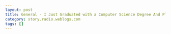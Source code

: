 ```yaml
---
layout: post
title: General - I Just Graduated with a Computer Science Degree And Please, Please Don't Make Me Work at the Mall
category: story.radio.weblogs.com
tags: []
---
```

<head>
<meta http-equiv="Content-Type" content="text/html; charset=UTF-8">
    <meta http-equiv="Expires" content="Mon, 01 Jan 1990 01:00:00 GMT">
    <title>General : I Just Graduated with a Computer Science Degree And Please, Please Don't Make Me Work at the Mall</title>
    <style type="text/css">
      body {
        margin-top: 0px;
        margin-left: 0px;
        margin-right: 0px;
        margin-bottom: 0px;
        }

      body, td, p {
        font-family: verdana, sans-serif;
        font-size: 90%;
        }

      h2 { 
        font-family: Verdana, Arial, Helvetica, sans-serif; font-size: 24px; font-weight: bold
        }
      .header {
        font-family: Verdana, Arial, Helvetica, sans-serif; font-size: 40px; font-weight: bold
        }
      .realsmall {
        font-family: Verdana, Arial, Helvetica, sans-serif; font-size: 9px;
        }
      .small {
        font-family: Verdana, Arial, Helvetica, sans-serif; font-size: 10px;
        }
      </style>
    </head>

| 

 |

| ![](http://radio.weblogs.com/0103807/images/trans60x60.gif)  
 | Last updated: 6/16/2002; 10:21:44 AM  
 | ![](http://radio.weblogs.com/0103807/images/trans60x60.gif) |

| ![](http://radio.weblogs.com/0103807/images/trans60x1.gif)  
 | 

<font size="+3"><b><a href="http://radio.weblogs.com/0103807/" style="color:black; text-decoration:none">The FuzzyBlog!</a></b></font>  
_Marketing 101. Consulting 101. PHP Consulting. Random geeky stuff. I Blog Therefore I Am._

<font size="+1"><b>General : I Just Graduated with a Computer Science Degree And Please, Please Don't Make Me Work at the Mall</b></font>

This article was inspired by Carole, who emailed me out of the blue, and pointed out to me just how hard it is to launch a career when you just graduated -- and the economy basically stinks (at least for high technology).&nbsp; Thanks Carole.&nbsp; I hope this helps.&nbsp; So, here it goes, 10 recommendations for the new graduate.

## 12 Recommendations for the New CS Graduate

1. **Required Stuff.** &nbsp; Get the required stuff in order before you start the job hunt.&nbsp; If you are a technical person then you want to look like it.&nbsp; Here's what I see as a minimum: 
  - **Multi Format Resume**.&nbsp; You need a resume, regularly updated, in these formats: .DOC or .RTF, .PDF, .HTML, .TXT.&nbsp; Why?&nbsp; People will ask you for it multiple ways and you want to be ready that minute, not fumbling around.&nbsp; Here's my own resume as [HTML](http://www.fuzzygroup.com/resume.htm).&nbsp; 
  - **Personal Web Site**.&nbsp; If you don't have one, why not?&nbsp; With even a site on your own domain name being available for hosting fees as low as $10, this is a cheap investment.&nbsp; Or, rather than a personal site, you could .... (see next) 
  - **Blog**.&nbsp; Start writing a blog about what you know (or want to know).&nbsp; Don't tell me that you just graduated and you don't know anything -- it that's true then why would I hire you?&nbsp; Here's an example -- take your senior thesis or project and then use your blog to expose it to the world.&nbsp; Or take it and translate it to a new language, illustrating the process.&nbsp; Did it in Java?&nbsp; Then do it again for Python.&nbsp; Just get yourself out there in a fashion that will appeal to someone that might hire you.&nbsp; And, see my Secrets of a High Volume Blogger essay.&nbsp; Don't think they work?&nbsp; See my rankings. 
  - **Postings to Mailing Lists / Discussion Groups**.&nbsp; If you come to me and pitch yourself as a Java programmer (or a Perl guy or whatever) then I'm probably going to just google your email address or home page and see what you've been doing.&nbsp; If I see that you haven't ever done anything online, I'll be curious as to why.&nbsp; Disclaimer: I've been hiring engineers since 1987 and did the obligatory VP of Engineering at a dot com.&nbsp; I did this for every single person I interviewed; didn't always bring it up, but I did do my homework and so will others.&nbsp; It doesn't take long to build up a track record with this kind of stuff -- just a few weeks on an active list like php-general can give you quite a rep.  
  
2. **Leverage Your Email Signature**.&nbsp; I advise that you include a link to the HTML version of your resume on every single email signature you send out.&nbsp; Why?&nbsp; Someone will check it out.&nbsp; They might forward it to&nbsp;someone else.&nbsp; Yes it's a long shot.&nbsp; So what?   
  
3. **Learn a Hot Technology**.&nbsp; With the millions of C programmers out there, C or even C++ will not differentiate you from the pack.&nbsp; You need to get a more marketable skill.&nbsp; This might be Python or Java or Jython or X.&nbsp; Watch the trends, look at sites like [www.ddj.com](http://www.ddj.com) and figure it out and then get some expertise in it.  
  
4. **Pitch In on an Open Source Project**.&nbsp; I am a huge believer in Open Source (OS).&nbsp; I personally think that CS departments across the globe should just adopt a project annually and contribute their resources to it.&nbsp; This would be a great way for OS projects to get more bodies, albeit not always the most experienced ones.&nbsp; Don't be afraid to pick something that interests you and then just start helping out.&nbsp; I've never seen an OS project that didn't need a tester or a documenter or a coder.&nbsp; The one advice I would give you though is: STICK WITH IT.&nbsp; The last thing any project needs is an on and off, in and out person.&nbsp; If you are going to do that then at least focus on clear deliverables and meet them.&nbsp; Example: "This week I will write a FAQ for X".&nbsp; Looking for a project to contribute to?&nbsp; See [www.freshmeat.net](http://www.freshmeat.net) or [www.sourceforge.net](http://www.sourceforge.net) or Google for TERM "open source".&nbsp;   
  
Obligatory Ad, Feel Free to Skip: Willing to pitch in on a cool web service, that's anti-microsoft, based on a distributed computing&nbsp;model, written in Python and PHP and uses the Jabber protocols?&nbsp; Look at [http://www.fuzzygroup.com/roffice/](http://www.fuzzygroup.com/roffice/).&nbsp; We're just getting started, have next to no code right now but two&nbsp;kind of bright senior guys (Me and George Thiruvathukal, CS professor from Loyola, author of at least one Python book, search [www.amazon.com](http://www.amazon.com) for his credentials).  
  
5. **Be Helpful**.&nbsp; If you have ever been in a dialog with me, you know that I'm not afraid to tell you if your Install stinks (I am polite though) or if your site is down or if you have a broken link.&nbsp; I believe that a) being helpful is important and b) that you can always talk to someone if you have the right opener.&nbsp; Helping out is a great opener.  
  
6. **Don't Look Only at Big Companies**.&nbsp; First mistake everyone makes is the "I want to work for Sun | Microsoft | IBM".&nbsp; Sorry.&nbsp; Less than likely on a statistical basis just from the # of jobs available to # of candidates ratio.&nbsp; Also, realize that these companies tend to do a lot of resume screening by school.&nbsp; "Didn't go to MIT | Stanford | Carnegie Mellon ?&nbsp; Ha".&nbsp; Keep that in mind.&nbsp; I know it sucks, you know it sucks but it's a fact.&nbsp; There is one thing that might help you though: if you are part of an uncommon minority group in high technology.&nbsp; I hate to bring this up, and I&nbsp;REFUSE to get into a debate on it, but it is a fact.&nbsp; For example, IBM, for years, has prided itself on hiring certain groups of minorities.&nbsp; Like it or not, when you are starting out, play every card you have.  
  
  
There are lots and lots of little high tech companies out there.&nbsp; And, dollars to donuts, there is one in your home town.&nbsp; Look around, check the phone book, do the [www.google.com](http://www.google.com) research.&nbsp; Try searching for "High Tech" TOWN\_NAME or "Software" TOWN\_NAME or "Programming" TOWN\_NAME (omit the quotes).&nbsp; If you find one then call or email the owner.&nbsp; Ask if you can help out.&nbsp; Heck, ask if you can just do stuff for free to learn (last resort, if you have to, but don't think it's not worth trying).  
  
  
Here's another benefit to small companies: Cross Department Promotion.&nbsp; A lot of times people think that getting into Microsoft via QA or Support will get them a programming job.&nbsp; From what I've been told that isn't true.&nbsp; Small companies, at least the good ones,&nbsp;tend to be more flexible.  
  
7. **Freelance or Part Time Work Can Get You In the Door**.&nbsp; If you can't get a full time job then can you get a part time job.&nbsp; Every company needs a tester or a support person or something.&nbsp; Use any avenue you can to get in the door.  
  
8. **Learn the Required Skills**.&nbsp; There are certain basic software engineering skills that I think are just about required these days.&nbsp; And they rarely, if ever, teach them in school.&nbsp; If you don't know basic CVS / version control then you need to.&nbsp; If you don't understand Linux / Unix System Administration then you need to.&nbsp; If you don't understand regression testing the you need to.&nbsp; If you don't understand how to document an API then you need to.&nbsp; These things are basic, common and practical.&nbsp; And they weren't taught in school (and least not in 85 - 90, when I went to school).  
  
9. **Learn the Hot Methodology**.&nbsp; I am not a big fan of development methodologies.&nbsp; I've seen the patterns wave, the object wave, the structured programming wave, the UML wave, etc.&nbsp; These are all both good and bad.&nbsp; Still there is a benefit to knowing them just as a resume point.&nbsp; Right now it's XP or Extreme Programming and even I think it's damn good.&nbsp; [www.extremeprogramming.org](http://www.extremeprogramming.org)   
  
10. **Read Voraciously in the Field.&nbsp;** I don't care if it's books, magazines, web pages, etc.&nbsp; This is a knowledge based profession and the more you know, the better you will do.&nbsp; I read everything from stuff on managing programming staff to algorithms.&nbsp; You don't have to memorize it by any means -- the goal is to be aware of it's existence so that when you need it, you can reference it easily.  
  
11. **Program Every Single Day.&nbsp;** This is a field where the more you do it,&nbsp;the better you get.&nbsp; So you need to program every single day or your skills&nbsp;never get any better (actually&nbsp;they decline).&nbsp; Don't have something you want to write?&nbsp; See #4.&nbsp;   
  
  
2nd Obligatory Ad: Need a cool project in PHP related to blogs?&nbsp; Email me (I can always come up with something, I have a bigger todo list now than I ever have).  
  
12. **Ask People for Help**.&nbsp; Don't be afraid to speak up&nbsp;--&nbsp;look at Carole here.&nbsp; She bothered to ask and got an entire essay tailored to her situation.&nbsp;   
  
13. **Ask Friends and Family**.&nbsp; I just ran this essay by [Natrak](http://www.natrak.net/).&nbsp;&nbsp;And he pointed out that this is how he got his start.&nbsp; Great point.&nbsp; Thanks man!

Why 12 you ask?&nbsp; I just couldn't stop towards the end.&nbsp;

  
  

<script language="JavaScript" type="text/javascript"><!--
	var imageUrl = "http://subhonker6.userland.com/weblogStats/count.gif";
	var imageTag = "<img src=\"" + imageUrl + "?group=radio1&usernum=103807&referer=" + escape (document.referrer) + "\" height=\"1\" width=\"1\">";
	document.write (imageTag);
	//--></script>

 | ![](http://radio.weblogs.com/0103807/images/trans60x1.gif)  
 |
| ![](http://radio.weblogs.com/0103807/images/trans60x60.gif)  
 | Copyright 2002 © The FuzzyStuff  
 | ![](http://radio.weblogs.com/0103807/images/trans60x60.gif)  
 |

